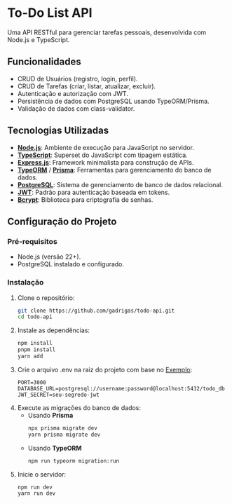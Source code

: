 # To-Do List API

Uma API RESTful para gerenciar tarefas pessoais, desenvolvida com Node.js e TypeScript.

## Funcionalidades
- CRUD de Usuários (registro, login, perfil).
- CRUD de Tarefas (criar, listar, atualizar, excluir).
- Autenticação e autorização com JWT.
- Persistência de dados com PostgreSQL usando TypeORM/Prisma.
- Validação de dados com class-validator.

## Tecnologias Utilizadas
- [**Node.js**](https://nodejs.org/): Ambiente de execução para JavaScript no servidor.
- [**TypeScript**](https://www.typescriptlang.org/): Superset do JavaScript com tipagem estática.
- [**Express.js**](https://expressjs.com/): Framework minimalista para construção de APIs.
- [**TypeORM**](https://typeorm.io/) / [**Prisma**](https://www.prisma.io/): Ferramentas para gerenciamento do banco de dados.
- [**PostgreSQL**](https://www.postgresql.org/): Sistema de gerenciamento de banco de dados relacional.
- [**JWT**](https://jwt.io/): Padrão para autenticação baseada em tokens.
- [**Bcrypt**](https://github.com/kelektiv/node.bcrypt.js): Biblioteca para criptografia de senhas.

## Configuração do Projeto
### Pré-requisitos
- Node.js (versão 22+).
- PostgreSQL instalado e configurado.

### Instalação
1. Clone o repositório:
   ```bash
   git clone https://github.com/gadrigas/todo-api.git
   cd todo-api
2. Instale as dependências:
   ```bash
   npm install
   pnpm install
   yarn add
3. Crie o arquivo .env na raiz do projeto com base no [Exemplo](/.env.example):
   ```env
   PORT=3000
   DATABASE_URL=postgresql://username:password@localhost:5432/todo_db
   JWT_SECRET=seu-segredo-jwt
4. Execute as migrações do banco de dados: 
   - Usando **Prisma**
      ```bash
      npx prisma migrate dev
      yarn prisma migrate dev
   - Usando **TypeORM**
      ```bash
      npm run typeorm migration:run
5. Inicie o servidor:
   ```bash
   npm run dev
   yarn run dev